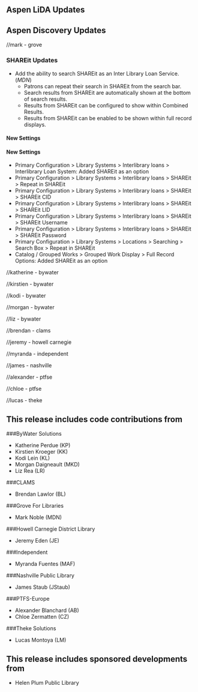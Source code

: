 ## Aspen LiDA Updates

## Aspen Discovery Updates
//mark - grove
### SHAREit Updates
- Add the ability to search SHAREit as an Inter Library Loan Service. (*MDN*)
  - Patrons can repeat their search in SHAREit from the search bar. 
  - Search results from SHAREit are automatically shown at the bottom of search results. 
  - Results from SHAREit can be configured to show within Combined Results. 
  - Results from SHAREit can be enabled to be shown within full record displays.

#### New Settings

<div markdown="1" class="settings">

#### New Settings
- Primary Configuration > Library Systems > Interlibrary loans > Interlibrary Loan System: Added SHAREit as an option
- Primary Configuration > Library Systems > Interlibrary loans > SHAREit > Repeat in SHAREit
- Primary Configuration > Library Systems > Interlibrary loans > SHAREit > SHAREit CID
- Primary Configuration > Library Systems > Interlibrary loans > SHAREit > SHAREit LID
- Primary Configuration > Library Systems > Interlibrary loans > SHAREit > SHAREit Username
- Primary Configuration > Library Systems > Interlibrary loans > SHAREit > SHAREit Password
- Primary Configuration > Library Systems > Locations > Searching > Search Box > Repeat in SHAREit
- Catalog / Grouped Works > Grouped Work Display > Full Record Options: Added SHAREit as an option

</div>

//katherine - bywater

//kirstien - bywater

//kodi - bywater

//morgan - bywater

//liz - bywater

//brendan - clams

//jeremy - howell carnegie

//myranda - independent

//james - nashville

//alexander - ptfse

//chloe - ptfse

//lucas - theke

## This release includes code contributions from
###ByWater Solutions
  - Katherine Perdue (KP)
  - Kirstien Kroeger (KK)
  - Kodi Lein (KL)
  - Morgan Daigneault (MKD)
  - Liz Rea (LR)

###CLAMS
  - Brendan Lawlor (BL)

###Grove For Libraries
  - Mark Noble (MDN)

###Howell Carnegie District Library
  - Jeremy Eden (JE)

###Independent
  - Myranda Fuentes (MAF)

###Nashville Public Library
  - James Staub (JStaub)
  
###PTFS-Europe
  - Alexander Blanchard (AB)
  - Chloe Zermatten (CZ)

###Theke Solutions
  - Lucas Montoya (LM)


## This release includes sponsored developments from
- Helen Plum Public Library
